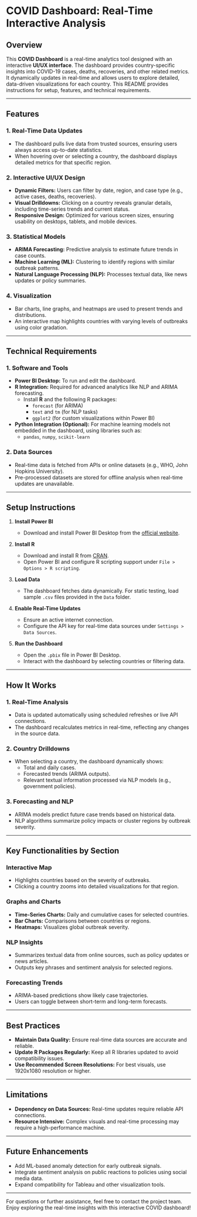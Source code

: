 # COVID Dashboard: Real-Time Interactive Analysis

## Overview
This **COVID Dashboard** is a real-time analytics tool designed with an interactive **UI/UX interface**. The dashboard provides country-specific insights into COVID-19 cases, deaths, recoveries, and other related metrics. It dynamically updates in real-time and allows users to explore detailed, data-driven visualizations for each country. This README provides instructions for setup, features, and technical requirements.

---

## Features

### 1. Real-Time Data Updates
- The dashboard pulls live data from trusted sources, ensuring users always access up-to-date statistics.
- When hovering over or selecting a country, the dashboard displays detailed metrics for that specific region.

### 2. Interactive UI/UX Design
- **Dynamic Filters:** Users can filter by date, region, and case type (e.g., active cases, deaths, recoveries).
- **Visual Drilldowns:** Clicking on a country reveals granular details, including time-series trends and current status.
- **Responsive Design:** Optimized for various screen sizes, ensuring usability on desktops, tablets, and mobile devices.

### 3. Statistical Models
- **ARIMA Forecasting:** Predictive analysis to estimate future trends in case counts.
- **Machine Learning (ML):** Clustering to identify regions with similar outbreak patterns.
- **Natural Language Processing (NLP):** Processes textual data, like news updates or policy summaries.

### 4. Visualization
- Bar charts, line graphs, and heatmaps are used to present trends and distributions.
- An interactive map highlights countries with varying levels of outbreaks using color gradation.

---

## Technical Requirements

### 1. Software and Tools
- **Power BI Desktop:** To run and edit the dashboard.
- **R Integration:** Required for advanced analytics like NLP and ARIMA forecasting.
  - Install **R** and the following R packages:
    - `forecast` (for ARIMA)
    - `text` and `tm` (for NLP tasks)
    - `ggplot2` (for custom visualizations within Power BI)
- **Python Integration (Optional):** For machine learning models not embedded in the dashboard, using libraries such as:
  - `pandas`, `numpy`, `scikit-learn`

### 2. Data Sources
- Real-time data is fetched from APIs or online datasets (e.g., WHO, John Hopkins University).
- Pre-processed datasets are stored for offline analysis when real-time updates are unavailable.

---

## Setup Instructions

1. **Install Power BI**
   - Download and install Power BI Desktop from the [official website](https://powerbi.microsoft.com/).

2. **Install R**
   - Download and install R from [CRAN](https://cran.r-project.org/).
   - Open Power BI and configure R scripting support under `File > Options > R scripting`.

3. **Load Data**
   - The dashboard fetches data dynamically. For static testing, load sample `.csv` files provided in the `Data` folder.

4. **Enable Real-Time Updates**
   - Ensure an active internet connection.
   - Configure the API key for real-time data sources under `Settings > Data Sources`.

5. **Run the Dashboard**
   - Open the `.pbix` file in Power BI Desktop.
   - Interact with the dashboard by selecting countries or filtering data.

---

## How It Works

### 1. Real-Time Analysis
- Data is updated automatically using scheduled refreshes or live API connections.
- The dashboard recalculates metrics in real-time, reflecting any changes in the source data.

### 2. Country Drilldowns
- When selecting a country, the dashboard dynamically shows:
  - Total and daily cases.
  - Forecasted trends (ARIMA outputs).
  - Relevant textual information processed via NLP models (e.g., government policies).

### 3. Forecasting and NLP
- ARIMA models predict future case trends based on historical data.
- NLP algorithms summarize policy impacts or cluster regions by outbreak severity.

---

## Key Functionalities by Section

### Interactive Map
- Highlights countries based on the severity of outbreaks.
- Clicking a country zooms into detailed visualizations for that region.

### Graphs and Charts
- **Time-Series Charts:** Daily and cumulative cases for selected countries.
- **Bar Charts:** Comparisons between countries or regions.
- **Heatmaps:** Visualizes global outbreak severity.

### NLP Insights
- Summarizes textual data from online sources, such as policy updates or news articles.
- Outputs key phrases and sentiment analysis for selected regions.

### Forecasting Trends
- ARIMA-based predictions show likely case trajectories.
- Users can toggle between short-term and long-term forecasts.

---

## Best Practices

- **Maintain Data Quality:** Ensure real-time data sources are accurate and reliable.
- **Update R Packages Regularly:** Keep all R libraries updated to avoid compatibility issues.
- **Use Recommended Screen Resolutions:** For best visuals, use 1920x1080 resolution or higher.

---

## Limitations

- **Dependency on Data Sources:** Real-time updates require reliable API connections.
- **Resource Intensive:** Complex visuals and real-time processing may require a high-performance machine.

---

## Future Enhancements

- Add ML-based anomaly detection for early outbreak signals.
- Integrate sentiment analysis on public reactions to policies using social media data.
- Expand compatibility for Tableau and other visualization tools.

---

For questions or further assistance, feel free to contact the project team. Enjoy exploring the real-time insights with this interactive COVID dashboard!
